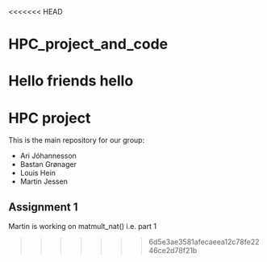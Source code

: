 <<<<<<< HEAD
# HPC_project_and_code
Hello friends
hello
=======
# HPC project
This is the main repository for our group:
* Ari Jóhannesson
* Bastan Grønager
* Louis Hein
* Martin Jessen

## Assignment 1
Martin is working on matmult_nat() i.e. part 1


>>>>>>> 6d5e3ae3581afecaeea12c78fe2246ce2d78f21b
